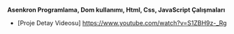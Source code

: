 
**Asenkron Programlama, Dom kullanımı, Html, Css, JavaScript Çalışmaları** <br>

 - [Proje Detay Videosu] https://www.youtube.com/watch?v=S1ZBH9z-_Rg
